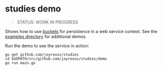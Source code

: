 # studies demo

> STATUS: WORK IN PROGRESS

Shows how to use [buckets](https://github.com/joyrexus/buckets) for persistence in a web service context.  See the [examples directory](https://github.com/joyrexus/buckets/tree/master/examples) for additional demos.

Run the demo to see the service in action:

    go get github.com/joyrexus/studies
    cd $GOPATH/src/github.com/joyrexus/studies/demo
    go run main.go
